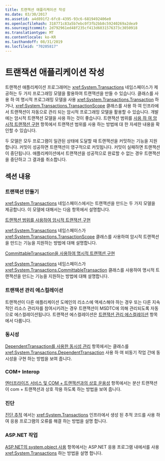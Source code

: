 ```yaml
---
title: 트랜잭션 애플리케이션 작성
ms.date: 03/30/2017
ms.assetid: a4d891f2-6fc8-4395-93c6-6819492406e0
ms.openlocfilehash: 318771c83a5b7ebc0f3fb2bb8c59240269a2dea9
ms.sourcegitcommit: 2d792961ed48f235cf413d6031576373c3050918
ms.translationtype: MT
ms.contentlocale: ko-KR
ms.lasthandoff: 08/31/2019
ms.locfileid: "70205817"
---
```

# <a name="writing-a-transactional-application"></a>트랜잭션 애플리케이션 작성
트랜잭션 애플리케이션 프로그래머는 <xref:System.Transactions> 네임스페이스가 제공하는 두 가지 프로그래밍 모델을 활용하여 트랜잭션을 만들 수 있습니다. 클래스를 사용 하 여 명시적 프로그래밍 모델을 사용 <xref:System.Transactions.Transaction> 하거나, <xref:System.Transactions.TransactionScope> 클래스를 사용 하 여 인프라에서 트랜잭션이 자동으로 관리 되는 암시적 프로그래밍 모델을 활용할 수 있습니다. 개발에는 암시적 트랜잭션 모델을 사용 하는 것이 좋습니다. 트랜잭션 범위를 [사용 하 여 암시적 트랜잭션 구현](implementing-an-implicit-transaction-using-transaction-scope.md) 항목에서 트랜잭션 범위를 사용 하는 방법에 대 한 자세한 내용을 확인할 수 있습니다.  
  
 두 모델은 모두 프로그램이 일관된 상태에 도달할 때 트랜잭션을 커밋하는 기능을 지원합니다. 커밋이 성공하면 트랜잭션이 영구적으로 커밋됩니다. 커밋이 실패하면 트랜잭션이 중단됩니다. 애플리케이션에서 트랜잭션을 성공적으로 완료할 수 없는 경우 트랜잭션을 중단하고 그 결과를 취소합니다.  
  
## <a name="in-this-section"></a>섹션 내용  
  
### <a name="creating-a-transaction"></a>트랜잭션 만들기  
 <xref:System.Transactions> 네임스페이스에서는 트랜잭션을 만드는 두 가지 모델을 제공합니다. 이 모델에 대해서는 다음 항목에서 설명합니다.  
  
 [트랜잭션 범위를 사용하여 암시적 트랜잭션 구현](implementing-an-implicit-transaction-using-transaction-scope.md)  
  
 <xref:System.Transactions> 네임스페이스가 <xref:System.Transactions.TransactionScope> 클래스를 사용하여 암시적 트랜잭션을 만드는 기능을 지원하는 방법에 대해 설명합니다.  
  
 [CommittableTransaction을 사용하여 명시적 트랜잭션 구현](implementing-an-explicit-transaction-using-committabletransaction.md)  
  
 <xref:System.Transactions> 네임스페이스가 <xref:System.Transactions.CommittableTransaction> 클래스를 사용하여 명시적 트랜잭션을 만드는 기능을 지원하는 방법에 대해 설명합니다.  
  
### <a name="escalating-transaction-management"></a>트랜잭션 관리 에스컬레이션  
 트랜잭션이 다른 애플리케이션 도메인의 리소스에 액세스해야 하는 경우 또는 다른 지속적인 리소스 관리자를 참여시키려는 경우 트랜잭션이 MSDTC에 의해 관리되도록 자동으로 에스컬레이션됩니다. 트랜잭션 에스컬레이션은 [트랜잭션 관리 에스컬레이션](transaction-management-escalation.md) 항목에서 다룹니다.  
  
### <a name="concurrency"></a>동시성  
 [DependentTransaction를 사용한 동시성 관리](managing-concurrency-with-dependenttransaction.md) 항목에서는 클래스를 <xref:System.Transactions.DependentTransaction> 사용 하 여 비동기 작업 간에 동시성을 구현 하는 방법을 보여 줍니다.  
  
### <a name="com-interop"></a>COM+ Interop  
 [엔터프라이즈 서비스 및 COM + 트랜잭션과의 상호 운용성](interoperability-with-enterprise-services-and-com-transactions.md) 항목에서는 분산 트랜잭션이 com + 트랜잭션과 상호 작용 하도록 하는 방법을 보여 줍니다.  
  
### <a name="diagnostics"></a>진단  
 [진단 추적](diagnostic-traces.md) 에서는 <xref:System.Transactions> 인프라에서 생성 된 추적 코드를 사용 하 여 응용 프로그램의 오류를 해결 하는 방법을 설명 합니다.  
  
### <a name="working-within-aspnet"></a>ASP.NET 작업  
 [ASP.NET의 system.object 사용](using-system-transactions-in-aspnet.md) 항목에서는 ASP.NET 응용 프로그램 내에서를 사용 <xref:System.Transactions> 하는 방법을 설명 합니다.
